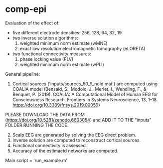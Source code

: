 # comp-epi
Evaluation of the effect of:

- five different electrode densities: 256, 128, 64, 32, 19
- two inverse solution algorithms: 
    1. weighted minimum norm estimate (wMNE) 
    2. exact low resolution electromagnetic tomography (eLORETA)
- two functional connectivity measures: 
    1. phase locking value (PLV) 
    2. weighted minimum norm estimate (wPLI)


General pipeline:
1. Cortical sources ('inputs/sources_50_9_noId.mat') are computed using COALIA model (Bensaid, S., Modolo, J., Merlet, I., Wendling, F., & Benquet, P. (2019). COALIA: A Computational Model of Human EEG for Consciousness Research. Frontiers in Systems Neuroscience, 13, 1–18. https://doi.org/10.3389/fnsys.2019.00059)

PLEASE DOWNLOAD THE DATA FROM (https://doi.org/10.5281/zenodo.6603054) and ADD IT TO THE "inputs" FOLDER RUNNING THE CODE.

2. Scalp EEG are generated by solving the EEG direct problem.
3. Inverse solution are computed to reconstruct cortical sources.
4. Functional connectivity is assessed.
5. Accuracy of the estimaetd networks are computed.

Main script = 'run_example.m'
